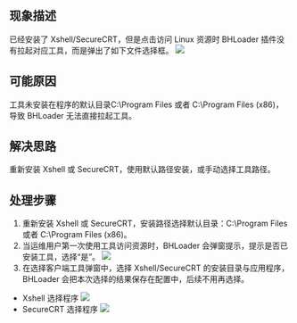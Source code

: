 ## 现象描述
已经安装了 Xshell/SecureCRT，但是点击访问 Linux 资源时 BHLoader 插件没有拉起对应工具，而是弹出了如下文件选择框。
![](https://main.qcloudimg.com/raw/5f36b0d557302f0b70691f8501816f28.png)
## 可能原因
工具未安装在程序的默认目录C:\Program Files 或者 C:\Program Files (x86)，导致 BHLoader 无法直接拉起工具。

## 解决思路
重新安装 Xshell 或 SecureCRT，使用默认路径安装，或手动选择工具路径。

## 处理步骤
1. 重新安装 Xshell 或 SecureCRT，安装路径选择默认目录：C:\Program Files 或者 C:\Program Files (x86)。
2. 当运维用户第一次使用工具访问资源时，BHLoader 会弹窗提示，提示是否已安装工具，选择“是”。
![](https://main.qcloudimg.com/raw/e2035b2e7449bbe54d429eaa50a47ed2.png)
3. 在选择客户端工具弹窗中，选择 Xshell/SecureCRT 的安装目录与应用程序，BHLoader 会把本次选择的结果保存在配置中，后续不用再选择。
 - Xshell 选择程序
![](https://main.qcloudimg.com/raw/fab2eb5f185cc15b67983a926f7752e3.png)
 - SecureCRT 选择程序
![](https://main.qcloudimg.com/raw/973841d5e97b054d92c3246986a63b3e.png)
